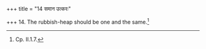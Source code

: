 +++
title = "14 समान उत्करः"

+++
14. The rubbish-heap should be one and the same.[^1]  

[^1]: Cp. II.1.7.
